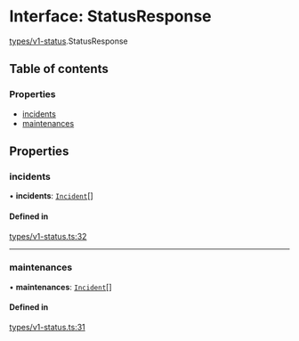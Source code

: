 # Interface: StatusResponse

[types/v1-status](../modules/types_v1_status.md).StatusResponse

## Table of contents

### Properties

- [incidents](types_v1_status.StatusResponse.md#incidents)
- [maintenances](types_v1_status.StatusResponse.md#maintenances)

## Properties

### incidents

• **incidents**: [`Incident`](types_v1_status.Incident.md)[]

#### Defined in

[types/v1-status.ts:32](https://github.com/jameslinimk/unofficial-valorant-api/blob/2dbdb4a/package/src/types/v1-status.ts#L32)

___

### maintenances

• **maintenances**: [`Incident`](types_v1_status.Incident.md)[]

#### Defined in

[types/v1-status.ts:31](https://github.com/jameslinimk/unofficial-valorant-api/blob/2dbdb4a/package/src/types/v1-status.ts#L31)

